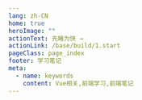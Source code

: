 ```yaml
---
lang: zh-CN
home: true
heroImage: ""
actionText: 先睹为快 →
actionLink: /base/build/1.start
pageClass: page_index
footer: 学习笔记
meta:
  - name: keywords
    content: Vue相关,前端学习,前端笔记
---
```

<template>
  <div class="cont">
    <div id="large-header" class="large-header"></div>
    <div class="features">
      <div class="feature">
        <h2>Vue项目的工程化</h2> 
        <p>掌握Vue组件间的多种通信方式及数据同步 渲染函数及jsx高阶应用 vue-cli3、vuex、vue-router</p>
      </div>
      <div class="feature">
        <h2>Vue项目功能模块</h2> 
        <p>掌握一般项目中的配置、登录、权限认证、单元测试、国际化、富文本、上传下载等常见功能</p>
      </div>
      <div class="feature">
        <h2>Vue组件的开发</h2> 
        <p>组件设计思路，组件编写工作流搭建 从0编写复杂组件之异步级联组件 单元测试编写及组件的发布</p>
      </div>
      <div class="feature">
        <h2>Vue优化和服务器布署</h2> 
        <p>Vue优化预渲染、骨架屏、Nuxt.js服务端渲染 使用typescript构建vue应用 Docker + nginx实现vue的布署和持续集成</p>
      </div>
      <div class="feature">
        <h2>Vue2.0源码实现</h2> 
        <p>Vue-router原理剖析、Vuex原理剖析 、Vue2.0原理剖析</p>
      </div>
      <div class="feature">
        <h2>Vue3.0源码实现</h2> 
        <p>Vue-router、Vuex源码实现、Vue3.0原理剖析</p>
      </div>
    </div>
  </div>
</template>